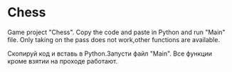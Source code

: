 # Chess
Game project "Chess".
Copy the code and paste in Python and run "Main" file.
Only taking on the pass does not work,other functions are available.

Скопируй код и вставь в Python.Запусти файл "Main".
Все функции кроме взятии на проходе  работают.
